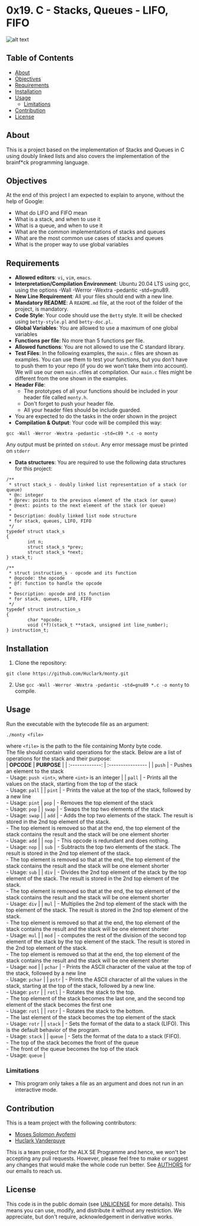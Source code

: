 # 0x19. C - Stacks, Queues - LIFO, FIFO
![alt text](https://github.com/Huclark/memes/blob/main/stack%20and%20queus%20meme.jpg?raw=true)

## Table of Contents
- [About](#about)
- [Objectives](#objectives)
- [Requirements](#requirements)
- [Installation](#installation)
- [Usage](#usage)
	- [Limitations](#limitations)
- [Contribution](#contribution)
- [License](#license)

## About
This is a project based on the implementation of Stacks and Queues in C using doubly linked lists and also covers the implementation of the brainf*ck programming language.

## Objectives
At the end of this project I am expected to explain to anyone, without the help of Google:
- What do LIFO and FIFO mean
- What is a stack, and when to use it
- What is a queue, and when to use it
- What are the common implementations of stacks and queues
- What are the most common use cases of stacks and queues
- What is the proper way to use global variables

## Requirements
- **Allowed editors**: `vi`, `vim`, `emacs`.
- **Interpretation/Compilation Environment**: Ubuntu 20.04 LTS using gcc, using the options -Wall -Werror -Wextra -pedantic -std=gnu89.
- **New Line Requirement**: All your files should end with a new line.
- **Mandatory README**: A `README.md` file, at the root of the folder of the project, is mandatory.
- **Code Style**: Your code should use the `Betty` style. It will be checked using `betty-style.pl` and `betty-doc.pl`.
- **Global Variables**: You are allowed to use a maximum of one global variables
- **Functions per file**: No more than 5 functions per file.
- **Allowed functions**: You are not allowed to use the C standard library.
- **Test Files**: In the following examples, the `main.c` files are shown as examples. You can use them to test your functions, but you don’t have to push them to your repo (if you do we won’t take them into account). We will use our own `main.c`files at compilation. Our `main.c` files might be different from the one shown in the examples.
- **Header File**:
	- The prototypes of all your functions should be included in your header file called `monty.h`.
	- Don't forget to push your header file.
	- All your header files should be include guarded.
- You are expected to do the tasks in the order shown in the project
- **Compilation & Output**: 
Your code will be compiled this way:
```
gcc -Wall -Werror -Wextra -pedantic -std=c89 *.c -o monty
```
Any output must be printed on `stdout`. Any error message must be printed on `stderr`
- **Data structures**:
You are required to use the following data structures for this project:
```
/**
 * struct stack_s - doubly linked list representation of a stack (or queue)
 * @n: integer
 * @prev: points to the previous element of the stack (or queue)
 * @next: points to the next element of the stack (or queue)
 *
 * Description: doubly linked list node structure
 * for stack, queues, LIFO, FIFO
 */
typedef struct stack_s
{
        int n;
        struct stack_s *prev;
        struct stack_s *next;
} stack_t;
```

```
/**
 * struct instruction_s - opcode and its function
 * @opcode: the opcode
 * @f: function to handle the opcode
 *
 * Description: opcode and its function
 * for stack, queues, LIFO, FIFO
 */
typedef struct instruction_s
{
        char *opcode;
        void (*f)(stack_t **stack, unsigned int line_number);
} instruction_t;
```
## Installation
1. Clone the repository:
```
git clone https://github.com/Huclark/monty.git
```
2. Use `gcc -Wall -Werror -Wextra -pedantic -std=gnu89 *.c -o monty` to compile.

## Usage
Run the executable with the bytecode file as an argument:<br>
```
./monty <file>
```
where `<file>` is the path to the file containing Monty byte code.<br>
The file should contain valid operations for the stack.
Below are a list of operations for the stack and their purpose:<br>
|   **OPCODE**  |    **PURPOSE**   |
| :-------------: | :---------------- |
| `push` | - Pushes an element to the stack <br>- Usage: `push <int>`, where `<int>` is an integer |
| `pall` | - Prints all the values on the stack, starting from the top of the stack<br> - Usage: `pall` |
| `pint` | - Prints the value at the top of the stack, followed by a new line<br> - Usage: `pint`
| `pop` | - Removes the top element of the stack<br> - Usage: `pop` |
| `swap` | - Swaps the top two elements of the stack<br> - Usage: `swap` |
| `add` | - Adds the top two elements of the stack. The result is stored in the 2nd top element of the stack.<br> - The top element is removed so that at the end, the top element of the stack contains the result and the stack will be one element shorter <br> - Usage: `add` |
| `nop` | - This opcode is redundant and does nothing.<br> - Usage: `nop` |
| `sub` | - Subtracts the top two elements of the stack. The result is stored in the 2nd top element of the stack.<br> - The top element is removed so that at the end, the top element of the stack contains the result and the stack will be one element shorter <br> - Usage: `sub` |
| `div` | - Divides the 2nd top element of the stack by the top element of the stack. The result is stored in the 2nd top element of the stack.<br> - The top element is removed so that at the end, the top element of the stack contains the result and the stack will be one element shorter <br> - Usage: `div` |
| `mul` | - Multiplies the 2nd top element of the stack with the top element of the stack. The result is stored in the 2nd top element of the stack.<br> - The top element is removed so that at the end, the top element of the stack contains the result and the stack will be one element shorter <br> - Usage: `mul` |
| `mod` | - computes the rest of the division of the second top element of the stack by the top element of the stack. The result is stored in the 2nd top element of the stack.<br> - The top element is removed so that at the end, the top element of the stack contains the result and the stack will be one element shorter <br> - Usage: `mod` |
| `pchar` | - Prints the ASCII character of the value at the top of the stack, followed by a new line<br> - Usage: `pchar` |
| `pstr` | - Prints the ASCII character of all the values in the stack, starting at the top of the stack, followed by a new line.<br> - Usage: `pstr` |
| `rotl` | - Rotates the stack to the top.<br> - The top element of the stack becomes the last one, and the second top element of the stack becomes the first one<br> - Usage: `rotl` |
| `rotr` | - Rotates the stack to the bottom.<br> - The last element of the stack becomes the top element of the stack<br> - Usage: `rotr` |
| `stack` | - Sets the format of the data to a stack (LIFO). This is the default behavior of the program.<br> - Usage: `stack` |
| `queue` | - Sets the format of the data to a stack (FIFO).<br> - The top of the stack becomes the front of the queue<br> - The front of the queue becomes the top of the stack<br> - Usage: `queue` |
### Limitations
- This program only takes a file as an argument and does not run in an interactive mode.

## Contribution
This is a team project with the following contributors:
- [Moses Solomon Ayofemi](https://github.com/solayof)
- [Huclark Vanderpuye](https://github.com/Huclark)

This is a team project for the ALX SE Programme and hence, we won't be accepting any pull requests. However, please feel free to make or suggest any changes that would make the whole code run better. See [AUTHORS](AUTHORS) for our emails to reach us.

## License
This code is in the public domain (see [UNLICENSE](UNLICENSE) for more details). This means you can use, modify, and distribute it without any restriction. We appreciate, but don't require, acknowledgement in derivative works.
